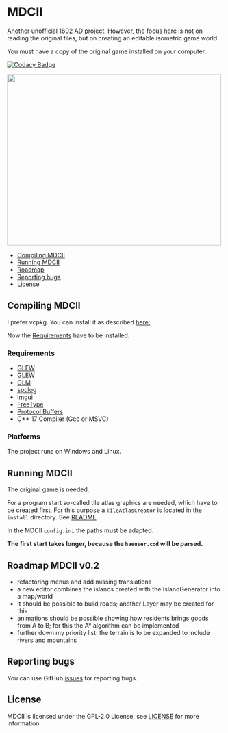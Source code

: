 # MDCII

Another unofficial 1602 AD project. However, the focus here is not on reading the original files, but on creating an editable
isometric game world.

You must have a copy of the original game installed on your computer.

[![Codacy Badge](https://app.codacy.com/project/badge/Grade/50ffb066523c4064ab513bef2f8d4628)](https://www.codacy.com/gh/stwe/MDCII/dashboard?utm_source=github.com&amp;utm_medium=referral&amp;utm_content=stwe/MDCII&amp;utm_campaign=Badge_Grade)

<img src="https://github.com/stwe/MDCII/blob/main/resources/devlog/01-01-2023.png" width="500" height="400" alt="" />

* [Compiling MDCII](#compiling-mdcii)
* [Running MDCII](#running-mdcii)
* [Roadmap](#roadmap-mdcii-v02)
* [Reporting bugs](#reporting-bugs)
* [License](#license)

## Compiling MDCII

I prefer vcpkg. You can install it as described [here:](https://vcpkg.io/en/getting-started.html)

Now the [Requirements](#requirements) have to be installed.

### Requirements

* [GLFW](https://www.glfw.org/)
* [GLEW](http://glew.sourceforge.net/)
* [GLM](https://github.com/g-truc/glm)
* [spdlog](https://github.com/gabime/spdlog)
* [imgui](https://github.com/ocornut/imgui)
* [FreeType](https://freetype.org/)
* [Protocol Buffers](https://github.com/protocolbuffers/protobuf)
* C++ 17 Compiler (Gcc or MSVC)

### Platforms

The project runs on Windows and Linux.

## Running MDCII

The original game is needed.

For a program start so-called tile atlas graphics are needed, which have to be created first. For this purpose a
`TileAtlasCreator` is located in the `install` directory. See [README](https://github.com/stwe/MDCII/blob/main/install/TileAtlasCreator/README.md).

In the MDCII `config.ini` the paths must be adapted.

**The first start takes longer, because the `haeuser.cod` will be parsed.**

## Roadmap MDCII v0.2

* refactoring menus and add missing translations
* a new editor combines the islands created with the IslandGenerator into a map/world
* it should be possible to build roads; another Layer may be created for this
* animations should be possible showing how residents brings goods from A to B; for this the A* algorithm can be implemented
* further down my priority list: the terrain is to be expanded to include rivers and mountains

## Reporting bugs

You can use GitHub [issues](https://github.com/stwe/MDCII/issues) for reporting bugs.

## License

MDCII is licensed under the GPL-2.0 License, see [LICENSE](https://github.com/stwe/MDCII/blob/main/LICENSE) for more information.
